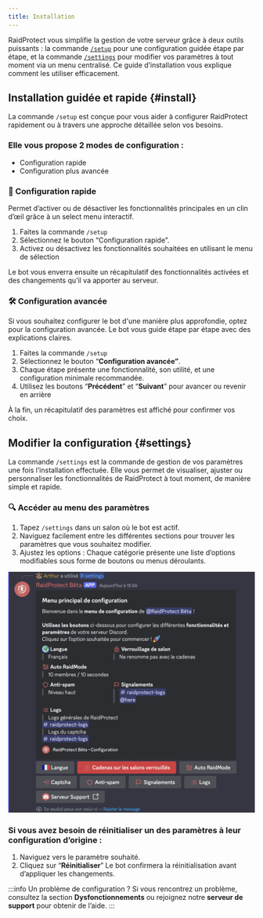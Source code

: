 ```yaml
---
title: Installation
---
```


RaidProtect vous simplifie la gestion de votre serveur grâce à deux outils puissants : la commande [`/setup`](#install) pour une configuration guidée étape par étape, et la commande [`/settings`](#settings) pour modifier vos paramètres à tout moment via un menu centralisé. Ce guide d’installation vous explique comment les utiliser efficacement.

## Installation guidée et rapide {#install}

La commande `/setup` est conçue pour vous aider à configurer RaidProtect rapidement ou à travers une approche détaillée selon vos besoins.

### Elle vous propose 2 modes de configuration :

- Configuration rapide
- Configuration plus avancée

### 🏃 Configuration rapide

Permet d’activer ou de désactiver les fonctionnalités principales en un clin d’œil grâce à un select menu interactif.

1. Faites la commande `/setup`
2. Sélectionnez le bouton “Configuration rapide”.
3. Activez ou désactivez les fonctionnalités souhaitées en utilisant le menu de sélection

Le bot vous enverra ensuite un récapitulatif des fonctionnalités activées et des changements qu’il va apporter au serveur.

### 🛠️ Configuration avancée

Si vous souhaitez configurer le bot d'une manière plus approfondie, optez pour la configuration avancée. Le bot vous guide étape par étape avec des explications claires.

1. Faites la commande `/setup`
2. Sélectionnez le bouton “**Configuration avancée”**.
3. Chaque étape présente une fonctionnalité, son utilité, et une configuration minimale recommandée.
4. Utilisez les boutons “**Précédent**” et “**Suivant**” pour avancer ou revenir en arrière

À la fin, un récapitulatif des paramètres est affiché pour confirmer vos choix.

## Modifier la configuration {#settings}

La commande `/settings` est la commande de gestion de vos paramètres une fois l’installation effectuée. Elle vous permet de visualiser, ajuster ou personnaliser les fonctionnalités de RaidProtect à tout moment, de manière simple et rapide.

### 🔍 Accéder au menu des paramètres

1. Tapez `/settings` dans un salon où le bot est actif.
2. Naviguez facilement entre les différentes sections pour trouver les paramètres que vous souhaitez modifier.
3. Ajustez les options : Chaque catégorie présente une liste d’options modifiables sous forme de boutons ou menus déroulants.

![Capture d'écran paramètres](./assets/rpBeta-settings.webp)

### Si vous avez besoin de réinitialiser un des paramètres à leur configuration d’origine :

1. Naviguez vers le paramètre souhaité.
2. Cliquez sur “**Réinitialiser**”
Le bot confirmera la réinitialisation avant d’appliquer les changements.

:::info Un problème de configuration ?
Si vous rencontrez un problème, consultez la section **Dysfonctionnements** ou rejoignez notre **serveur de support** pour obtenir de l’aide.
:::